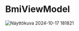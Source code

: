 # BmiViewModel
 
![Näyttökuva 2024-10-17 181821](https://github.com/user-attachments/assets/daf9600b-4151-4726-86a5-f15fb9bf52fa)
